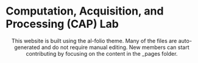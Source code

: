 # Computation, Acquisition, and Processing (CAP) Lab

<div align="center">

This website is built using the al-folio theme. Many of the files are auto-generated and do not require manual editing. New members can start contributing by focusing on the content in the _pages folder.